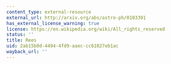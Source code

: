 ```yaml
---
content_type: external-resource
external_url: http://arxiv.org/abs/astro-ph/0103391
has_external_license_warning: true
license: https://en.wikipedia.org/wiki/All_rights_reserved
status: ''
title: Rees
uid: 2ab15b0d-4494-4fd9-aaec-cc61027eb1ac
wayback_url: ''
---
```

